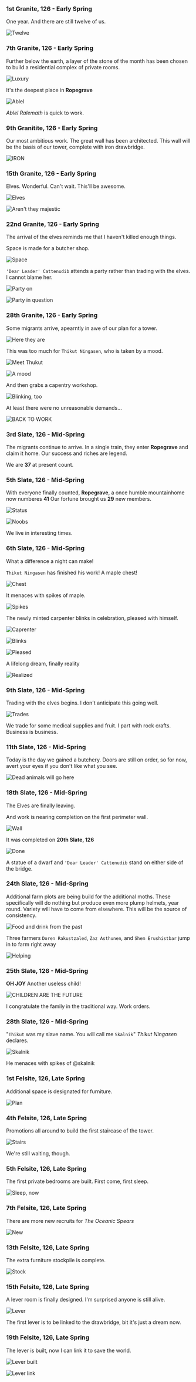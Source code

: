 ### 1st Granite, 126 - Early Spring

One year. And there are still twelve of us.

![Twelve](http://pixxx.wtf.cat/image/3w2s401Q2D1r/Image%202014-08-02%20at%201.54.11%20AM.png)

### 7th Granite, 126 - Early Spring

Further below the earth, a layer of the stone of the month has been chosen to build a residential
complex of private rooms.

![Luxury](http://pixxx.wtf.cat/image/1E3H1z0j1V13/Image%202014-08-02%20at%202.06.58%20AM.png)

It's the deepest place in **Ropegrave**

![Ablel](http://f.cl.ly/items/1x421b1E3K0e3x19312f/Image%202014-08-02%20at%202.08.38%20AM.png)

*Ablel Ralemath* is quick to work.

### 9th Granitite, 126 - Early Spring

Our most ambitious work. The great wall has been architected. This wall will be the basis of our tower,
complete with iron drawbridge.

![IRON](http://pixxx.wtf.cat/image/0a2n0T0s3g2A/Image%202014-08-02%20at%202.16.58%20AM.png)

### 15th Granite, 126 - Early Spring

Elves. Wonderful. Can't wait. This'll be awesome.

![Elves](http://pixxx.wtf.cat/image/2l2c1p0e3A3b/Image%202014-08-02%20at%202.25.42%20AM.png)

![Aren't they majestic](http://pixxx.wtf.cat/image/3j3U3j1J0q3j/Image%202014-08-02%20at%202.27.24%20AM.png)

### 22nd Granite, 126 - Early Spring

The arrival of the elves reminds me that I haven't killed enough things.

Space is made for a butcher shop.

![Space](http://pixxx.wtf.cat/image/0q392u0L2636/Image%202014-08-02%20at%202.31.55%20AM.png)

`'Dear Leader' Cattenudib` attends a party rather than trading with the elves. I cannot blame her.

![Party on](http://pixxx.wtf.cat/image/0j0R221J1O2H/Image%202014-08-02%20at%202.32.49%20AM.png)

![Party in question](http://pixxx.wtf.cat/image/3G0W3g3l1R1P/Image%202014-08-02%20at%202.34.01%20AM.png)

### 28th Granite, 126 - Early Spring

Some migrants arrive, apearntly in awe of our plan for a tower.

![Here they are](http://pixxx.wtf.cat/image/3q0D0W1o0Z3O/Image%202014-08-02%20at%202.40.55%20AM.png)

This was too much for `Thikut Ningasen`, who is taken by a mood.

![Meet Thukut](http://pixxx.wtf.cat/image/3e032p1y1v16/Image%202014-08-02%20at%202.44.32%20AM.png)

![A mood](http://pixxx.wtf.cat/image/1v2c2F0F2T3h/Image%202014-08-02%20at%202.42.59%20AM.png)

And then grabs a capentry workshop.

![Blinking, too](http://pixxx.wtf.cat/image/1f0U3T320h28/Image%202014-08-02%20at%202.45.32%20AM.png)

At least there were no unreasonable demands...

![BACK TO WORK](http://pixxx.wtf.cat/image/0i060o3D3T1Y/Image%202014-08-02%20at%202.46.17%20AM.png)

### 3rd Slate, 126 - Mid-Spring

The migrants continue to arrive. In a single train, they enter **Ropegrave** and claim it home.
Our success and riches are legend.

We are **37** at present count.

### 5th Slate, 126 - Mid-Spring

With everyone finally counted, **Ropegrave**, a once humble mountainhome now numberes **41**
Our fortune brought us **29** new members.

![Status](http://pixxx.wtf.cat/image/3D1k1c1Q2z0H/Image%202014-08-02%20at%202.50.45%20AM.png)

![Noobs](http://pixxx.wtf.cat/image/1b1x160q1L3E/Image%202014-08-02%20at%202.51.46%20AM.png)

We live in interesting times.

### 6th Slate, 126 - Mid-Spring

What a difference a night can make!

`Thikut Ningasen` has finished his work! A maple chest!

![Chest](http://pixxx.wtf.cat/image/0Y1W2l2j1y1V/Image%202014-08-02%20at%202.56.44%20AM.png)

It menaces with spikes of maple.

![Spikes](http://pixxx.wtf.cat/image/3f1n193i1p2Y/Image%202014-08-02%20at%202.57.48%20AM.png)

The newly minted carpenter blinks in celebration, pleased with himself.

![Caprenter](http://pixxx.wtf.cat/image/3b1h0S0W3a2p/Image%202014-08-02%20at%202.58.24%20AM.png)

![Blinks](http://pixxx.wtf.cat/image/023e3N3P2m3n/Image%202014-08-02%20at%202.59.20%20AM.png)

![Pleased](http://pixxx.wtf.cat/image/3N2l2J0e0S1s/Image%202014-08-02%20at%202.59.47%20AM.png)

A lifelong dream, finally reality

![Realized](http://pixxx.wtf.cat/image/1C432t0a3U3k/Image%202014-08-02%20at%203.00.40%20AM.png)

### 9th Slate, 126 - Mid-Spring

Trading with the elves begins. I don't anticipate this going well.

![Trades](http://pixxx.wtf.cat/image/1k3n0J03400Z/Image%202014-08-02%20at%203.08.07%20AM.png)

We trade for some medical supplies and fruit. I part with rock crafts. Business is business.


### 11th Slate, 126 - Mid-Spring

Today is the day we gained a butchery. Doors are still on order, so for now, avert your eyes if you
don't like what you see.

![Dead animals will go here](http://pixxx.wtf.cat/image/2H0h253U1u1B/Image%202014-08-02%20at%203.20.44%20AM.png)

### 18th Slate, 126 - Mid-Spring

The Elves are finally leaving.

And work is nearing completion on the first perimeter wall.

![Wall](http://pixxx.wtf.cat/image/341F2r0D2r2C/Image%202014-08-02%20at%203.28.48%20AM.png)

It was completed on **20th Slate, 126**

![Done](http://pixxx.wtf.cat/image/0F1e1W0D0Q3x/Image%202014-08-02%20at%203.32.00%20AM.png)

A statue of a dwarf and `'Dear Leader' Cattenudib` stand on either side of the bridge.

### 24th Slate, 126 - Mid-Spring

Additional farm plots are being build for the additional moths. These specifically will do nothing
but produce even more plump helmets, year round. Variety will have to come from elsewhere. This will be the source
of consistency.

![Food and drink from the past](http://pixxx.wtf.cat/image/1M3G21271A2Q/Image%202014-08-02%20at%203.36.27%20AM.png)

Three farmers `Doren Rakustzaled`, `Zaz Asthunen`, and `Shem Erushistbar` jump in to farm right away

![Helping](http://pixxx.wtf.cat/image/151O322w2r0w/Image%202014-08-02%20at%203.38.03%20AM.png)

### 25th Slate, 126 - Mid-Spring

**OH JOY** Another useless child!

![CHILDREN ARE THE FUTURE](http://pixxx.wtf.cat/image/0N1n2k2S1q18/Image%202014-08-02%20at%203.41.59%20AM.png)

I congratulate the family in the traditional way. Work orders.

### 28th Slate, 126 - Mid-Spring

"`Thikut` was my slave name. You will call me `Skalnik`" *Thikut Ningasen* declares.

![Skalnik](http://pixxx.wtf.cat/image/2k1L1S2j1V0l/Image%202014-08-05%20at%201.13.54%20AM.png)

He menaces with spikes of @skalnik

### 1st Felsite, 126, Late Spring

Additional space is designated for furniture.

![Plan](http://pixxx.wtf.cat/image/3C2u2w2u0H2x/Image%202014-08-12%20at%202.28.48%20AM.png)

### 4th Felsite, 126, Late Spring

Promotions all around to build the first staircase of the tower.

![Stairs](http://pixxx.wtf.cat/image/1b0y2t3I2J18/Image%202014-08-12%20at%202.38.59%20AM.png)

We're still waiting, though.

### 5th Felsite, 126, Late Spring

The first private bedrooms are built. First come, first sleep.

![Sleep, now](http://pixxx.wtf.cat/image/3d2t2t0A1Z3n/Image%202014-08-12%20at%202.41.38%20AM.png)

### 7th Felsite, 126, Late Spring

There are more new recruits for *The Oceanic Spears*

![New](http://pixxx.wtf.cat/image/1g38282C2E0P/Image%202014-08-12%20at%202.46.51%20AM.png)

### 13th Felsite, 126, Late Spring

The extra furniture stockpile is complete.

![Stock](http://pixxx.wtf.cat/image/3d1H2U2f3f3y/Image%202014-08-12%20at%202.56.40%20AM.png)

### 15th Felsite, 126, Late Spring

A lever room is finally designed. I'm surprised anyone is still alive.

![Lever](http://pixxx.wtf.cat/image/3z1B371v2X1R/Image%202014-08-12%20at%203.00.45%20AM.png)

The first lever is to be linked to the drawbridge, bit it's just a dream now.

### 19th Felsite, 126, Late Spring

The lever is built, now I can link it to save the world.

![Lever built](http://pixxx.wtf.cat/image/0w2w1v2n1j2u/Screen%20Recording%202014-09-21%20at%2011.22%20PM.gif)

![Lever link](http://pixxx.wtf.cat/image/0J2r0K1J3v37/Image%202014-09-21%20at%2011.22.52%20PM.png)
